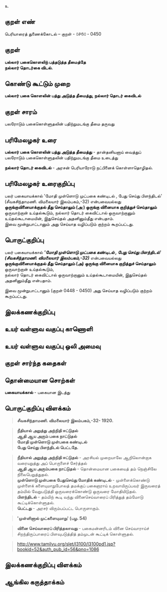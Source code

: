 உ

## குறள் எண் 

பெரியாரைத் துணைக்கோடல் – குறள் - ௦௪௫௦ - 0450  

## குறள் 

**பல்லார் பகைகொளலிற் பத்தடுத்த தீமைத்தே  
நல்லார் தொடர்கை விடல்.**

## கொண்டு கூட்டும் முறை

**பல்லார் பகை கொளலின் பத்து அடுத்த தீமைத்து, நல்லார் தொடர் கைவிடல்**  

## குறள் சாரம் 

பலரோடும் பகைகொள்ளுதலின் பதிற்றுமடங்கு தீமை தருவது   

## பரிமேலழகர் உரை

**பல்லார் பகை கொளலின் பத்து அடுத்த தீமைத்து** - தான்தனியனாய் வைத்துப் பலரோடும் பகைகொள்ளுதலின் பதிற்றுமடங்கு தீமை உடைத்து  

**நல்லார் தொடர் கைவிடல்** - அரசன் பெரியாரோடு நட்பினைக் கொள்ளாதொழிதல்.  

## பரிமேலழகர் உரைகுறிப்பு   

பலர் பகையாயக்கால் 'மோதி முள்ளொடு முட்பகை கண்டிடல் , பேது செய்து பிளந்திடல்' (சீவகசிந்தாமணி. விமலையார் இலம்பகம்,-32)  என்பவையல்லது  **ஒருங்குவினையாக்குதல் தீது செய்தாலும் (அ ) ஒருங்கு வினையாக குறித்துச் செய்தாலும்** ஒருவாற்றான் உய்தல்கூடும், நல்லார் தொடர் கைவிட்டால் ஒருவாற்றானும் உய்தல்கூடாமையின், இதுசெய்தல் அதனினும்தீது என்பதாம்.  
இவை மூன்றுபாட்டானும் அது செய்யாத வழிப்படும் குற்றம் கூறப்பட்டது.  

## பொருட்குறிப்பு 

பலர் பகையாயக்கால் _**'மோதி முள்ளொடு முட்பகை கண்டிடல் , பேது செய்து பிளந்திடல்' (சீவகசிந்தாமணி. விமலையார் இலம்பகம்,-32)**_  என்பவையல்லது  **ஒருங்குவினையாக்குதல் தீது செய்தாலும் (அ) ஒருங்கு வினையாக குறித்துச் செய்தாலும்** ஒருவாற்றான் உய்தல்கூடும்,   
நல்லார் தொடர் கைவிட்டால் ஒருவாற்றானும் உய்தல்கூடாமையின், இதுசெய்தல் அதனினும்தீது என்பதாம்.   

இவை மூன்றுபாட்டானும் (குறள் 0448 - 0450) அது செய்யாத வழிப்படும் குற்றம் கூறப்பட்டது.  

## இலக்கணக்குறிப்பு  


## உயர் வள்ளுவ வகுப்பு காணொளி


## உயர் வள்ளுவ வகுப்பு ஒலி அமைவு 

 
## குறள் சார்ந்த கதைகள் 


## தொன்மையான சொற்கள்
**பகையாயக்கால்** - பகையான இடத்து  

## பொருட்குறிப்பு விளக்கம்

>**சீவகசிந்தாமணி. விமலையார் இலம்பகம்,-32- 1920.**  

>**நீதியால் அறுத்து அந்நிதி ஈட்டுதல்  
>ஆதி ஆய அரும் பகை நாட்டுதல்  
>மோதி முள்ளொடு முள்பகை கண்டிடல்  
>பேது செய்து பிளந்திடல் பெட்டதே.**  

>**நீதியால் அறுத்து அந்நிதி ஈட்டுதல்** - அரசியல் முறையாலே ஆறிலொன்றாக வரையறுத்து அப் பொருளைச் சேர்த்தல்   
>**ஆதி ஆய அரும்பகை நாட்டுதல்** - தொன்மையான பகையைத் தம் நெஞ்சிலே நிலைபெறுத்துதல்.  
>**முள்ளொடு முள்பகை பேதுசெய்து மோதிக் கண்டிடல்** - முள்ளைக்கொண்டு முள்ளைக் களையுமாறுபோலத் தமக்குப் பகைஞராய் உறவாயிருப்பவர் இருவரைத் தம்மில் வேறுபடுத்தி ஒருவரைக்கொண்டு ஒருவரை மோதியிடுதல்.  
>**பிளந்திடல்** - தம்மிற் கூடி வந்து வினைசெய்வாரைப் பிரித்துத் தம்மோடு கூட்டிக்கொள்ளுதல்.  
>**பெட்டது** - அரசர் விரும்பப்பட்ட பொருளாகும்.  


>**'முள்ளினால் முட்களையுமாறு' (பழ. 54)**  

>**வினை செய்வாரைப் பிரித்தலாவது** - பகைமன்னரிடம் வினை செய்வாராய்ச் சிறந்திருப்பாரைப் பிளவுபடுத்தித் தம்முடன் கூட்டிக் கொள்ளுதல்.  

>http://www.tamilvu.org/slet/l3100/l3100pd1.jsp?bookid=52&auth_pub_id=56&pno=1086

## இலக்கணக்குறிப்பு விளக்கம்


## ஆங்கில கருத்தாக்கம் 


